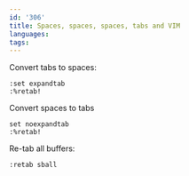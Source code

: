 ```yaml
---
id: '306'
title: Spaces, spaces, spaces, tabs and VIM
languages:
tags:
---
```

Convert tabs to spaces:


```
:set expandtab
:%retab!
```
    

Convert spaces to tabs


```
set noexpandtab
:%retab!
```
    

Re-tab all buffers:


```
:retab sball
```
    

